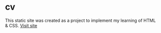 # cv
This static site was created as a project to implement my learning of HTML & CSS.
[Visit site](https://rammani28.github.io/rammani.github.io/)
